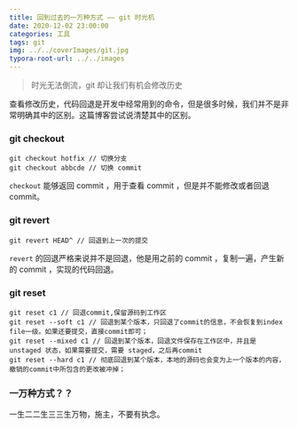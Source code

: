 ```yaml
---
title: 回到过去的一万种方式 —— git 时光机
date: 2020-12-02 23:00:00
categories: 工具
tags: git
img: ../../coverImages/git.jpg
typora-root-url: ../../images
---
```


> 时光无法倒流，git 却让我们有机会修改历史

查看修改历史，代码回退是开发中经常用到的命令，但是很多时候，我们并不是非常明确其中的区别。这篇博客尝试说清楚其中的区别。

### git checkout

```shell
git checkout hotfix // 切换分支
git checkout abbcde // 切换 commit
```

`checkout` 能够返回 commit ，用于查看 commit ，但是并不能修改或者回退 commit。

### git revert

```shell
git revert HEAD^ // 回退到上一次的提交
```

`revert` 的回退严格来说并不是回退，他是用之前的 commit ，复制一遍，产生新的 commit ，实现的代码回退。

### git reset

```shell
git reset c1 // 回退commit,保留源码到工作区
git reset --soft c1 // 回退到某个版本，只回退了commit的信息，不会恢复到index file一级。如果还要提交，直接commit即可；
git reset --mixed c1 // 回退到某个版本，回退文件保存在工作区中，并且是 unstaged 状态，如果需要提交，需要 staged，之后再commit
git reset --hard c1 // 彻底回退到某个版本，本地的源码也会变为上一个版本的内容，撤销的commit中所包含的更改被冲掉；
```

### 一万种方式？？

一生二二生三三生万物，施主，不要有执念。
